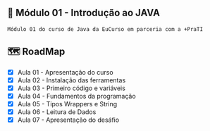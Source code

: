 ## 📖 Módulo 01 - Introdução ao JAVA

    Módulo 01 do curso de Java da EuCurso em parceria com a +PraTI

## 🗺 RoadMap

- [x] Aula 01 - Apresentação do curso
- [x] Aula 02 - Instalação das ferramentas
- [x] Aula 03 - Primeiro código e variáveis
- [x] Aula 04 - Fundamentos da programação
- [x] Aula 05 - Tipos Wrappers e String
- [x] Aula 06 - Leitura de Dados
- [x] Aula 07 - Apresentação do desáfio
